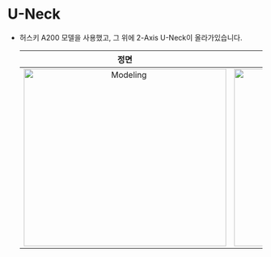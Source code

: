 # U-Neck
- 허스키 A200 모델을 사용했고, 그 위에 2-Axis U-Neck이 올라가있습니다.

  | 정면 | 대각선 |
  |:---:|:---:|
  | <img src="https://github.com/user-attachments/assets/9588c704-c9dd-48dd-9241-8c0f231d0136" width="400px" height="350px" alt="Modeling"> | <img src="https://github.com/user-attachments/assets/075c1bdb-c807-445f-8740-c24a727ef39c" width="400px" height="350px" alt="Modeling"> |
